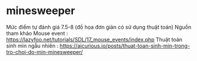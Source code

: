 # minesweeper
Mức điểm tự đánh giá 7.5-8 (đồ họa đơn giản có sử dụng thuật toán)
 Nguồn tham khảo 
 Mouse event : https://lazyfoo.net/tutorials/SDL/17_mouse_events/index.php
 Thuật toán sinh mìn ngẫu nhiên : https://aicurious.io/posts/thuat-toan-sinh-min-trong-tro-choi-do-min-minesweeper/
 
